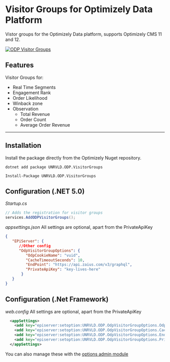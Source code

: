# Visitor Groups for Optimizely Data Platform

Vistor groups for the Optimizely Data platform, supports Optimizely CMS 11 and 12.

[![ODP Visitor Groups](https://github.com/made-to-engage/ODP.VisitorGroups/actions/workflows/build-visitor-groups.yml/badge.svg?branch=main)](https://github.com/made-to-engage/ODP.VisitorGroups/actions/workflows/build-visitor-groups.yml)


## Features

Visitor Groups for:
- Real Time Segments
- Engagement Rank
- Order Likelihood
- Winback zone
- Observation
  - Total Revenue
  - Order Count
  - Average Order Revenue

----

## Installation

Install the package directly from the Optimizely Nuget repository.

``` 
dotnet add package UNRVLD.ODP.VisitorGroups
```
```
Install-Package UNRVLD.ODP.VisitorGroups
```

## Configuration (.NET 5.0)

*Startup.cs*
``` c#
// Adds the registration for visitor groups
services.AddODPVisitorGroups();
```

*appsettings.json*
All settings are optional, apart from the PrivateApiKey
``` json
{
   "EPiServer": {
      //Other config
      "OdpVisitorGroupOptions": {
         "OdpCookieName": "vuid",
         "CacheTimeoutSeconds": 10,
         "EndPoint": "https://api.zaius.com/v3/graphql",
         "PrivateApiKey": "key-lives-here"
       }
   }
}
```

## Configuration (.Net Framework)


*web.config*
All settings are optional, apart from the PrivateApiKey
``` xml
  <appSettings>
    <add key="episerver:setoption:UNRVLD.ODP.OdpVisitorGroupOptions.OdpCookieName, UNRVLD.ODP.VisitorGroups" value="vuid" />
    <add key="episerver:setoption:UNRVLD.ODP.OdpVisitorGroupOptions.CacheTimeoutSeconds, UNRVLD.ODP.VisitorGroups" value="1" />
    <add key="episerver:setoption:UNRVLD.ODP.OdpVisitorGroupOptions.EndPoint, UNRVLD.ODP.VisitorGroups" value="https://api.zaius.com/v3/graphql" />
    <add key="episerver:setoption:UNRVLD.ODP.OdpVisitorGroupOptions.PrivateApiKey, UNRVLD.ODP.VisitorGroups" value="key-lives-here" />
  </appSettings>
```

You can also manage these with the [options admin module](https://world.optimizely.com/blogs/grzegorz-wiechec/dates/2020/3/configuring-options-from-admin-mode/) 
